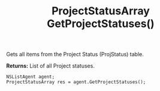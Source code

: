 ﻿---
uid: crmscript_ref_NSListAgent_GetProjectStatuses
title: ProjectStatusArray GetProjectStatuses()
intellisense: NSListAgent.GetProjectStatuses
keywords: NSListAgent, GetProjectStatuses
so.topic: reference
---

Gets all items from the Project Status (ProjStatus) table.


**Returns:** List of all Project statuses.

```crmscript
NSListAgent agent;
ProjectStatusArray res = agent.GetProjectStatuses();
```

